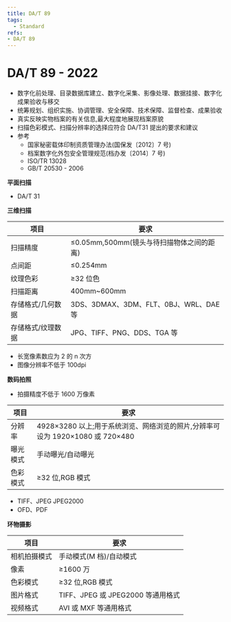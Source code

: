 ```yaml
---
title: DA/T 89
tags:
  - Standard
refs:
- DA/T 89
---
```


# DA/T 89 - 2022

- 数字化前处理、目录数据库建立、数字化采集、影像处理、数据挂接、数字化成果验收与移交
- 统筹规划、组织实施、协调管理、安全保障、技术保障、监督检查、成果验收
- 真实反映实物档案的有关信息,最大程度地展现档案原貌
- 扫描色彩模式、扫描分辨率的选择应符合 DA/T31 提出的要求和建议
- 参考
  - 国家秘密载体印制资质管理办法(国保发〔2012〕7 号)
  - 档案数字化外包安全管理规范(档办发〔2014〕7 号)
  - ISO/TR 13028
  - GB/T 20530 - 2006

**平面扫描**

- DA/T 31

**三维扫描**

| 项目              | 要求                                      |
| ----------------- | ----------------------------------------- |
| 扫描精度          | ≤0.05mm,500mm(镜头与待扫描物体之间的距离) |
| 点间距            | ≤0.254mm                                  |
| 纹理色彩          | ≥32 位色                                  |
| 扫描距离          | 400mm~600mm                               |
| 存储格式/几何数据 | 3DS、3DMAX、3DM、FLT、0BJ、WRL、DAE 等    |
| 存储格式/纹理数据 | JPG、TIFF、PNG、DDS、TGA 等               |

- 长宽像素数应为 2 的 n 次方
- 图像分辨率不低于 100dpi

**数码拍照**

- 拍摄精度不低于 1600 万像素

| 项目     | 要求                                                                          |
| -------- | ----------------------------------------------------------------------------- |
| 分辨率   | 4928×3280 以上;用于系统浏览、网络浏览的照片,分辨率可设为 1920×1080 或 720×480 |
| 曝光模式 | 手动曝光/自动曝光                                                             |
| 色彩模式 | ≥32 位,RGB 模式                                                               |

- TIFF、JPEG JPEG2000
- OFD、PDF

**环物摄影**

| 项目         | 要求                              |
| ------------ | --------------------------------- |
| 相机拍摄模式 | 手动模式(M 档)/自动模式           |
| 像素         | ≥1600 万                          |
| 色彩模式     | ≥32 位,RGB 模式                   |
| 图片格式     | TIFF、JPEG 或 JPEG2000 等通用格式 |
| 视频格式     | AVI 或 MXF 等通用格式             |
